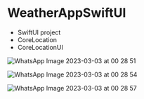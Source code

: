 # WeatherAppSwiftUI

* SwiftUI project
* CoreLocation
* CoreLocationUI

![WhatsApp Image 2023-03-03 at 00 28 51](https://user-images.githubusercontent.com/85077754/222561207-a163f13f-9100-4472-bd5c-7662eac3a762.jpeg)

![WhatsApp Image 2023-03-03 at 00 28 54](https://user-images.githubusercontent.com/85077754/222561336-8b5defee-8d24-4193-aeb6-ecece0418b1e.jpeg)

![WhatsApp Image 2023-03-03 at 00 28 57](https://user-images.githubusercontent.com/85077754/222561345-56bf2d10-e9b9-4427-84c2-3f112121761d.jpeg)


